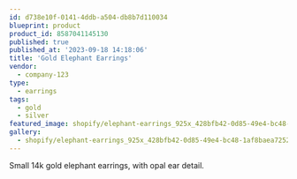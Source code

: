 ```yaml
---
id: d738e10f-0141-4ddb-a504-db8b7d110034
blueprint: product
product_id: 8587041145130
published: true
published_at: '2023-09-18 14:18:06'
title: 'Gold Elephant Earrings'
vendor:
  - company-123
type:
  - earrings
tags:
  - gold
  - silver
featured_image: shopify/elephant-earrings_925x_428bfb42-0d85-49e4-bc48-1af8baea7252.jpg
gallery:
  - shopify/elephant-earrings_925x_428bfb42-0d85-49e4-bc48-1af8baea7252.jpg
---
```

<p>Small 14k gold elephant earrings, with opal ear detail.</p>